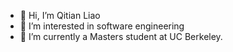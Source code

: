 - 👋 Hi, I’m Qitian Liao
- 👀 I’m interested in software engineering
- 🌱 I’m currently a Masters student at UC Berkeley. 

<!---
Liaoqitian/Liaoqitian is a ✨ special ✨ repository because its `README.md` (this file) appears on your GitHub profile.
You can click the Preview link to take a look at your changes.
--->
